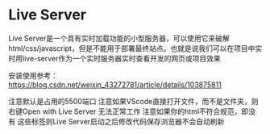 # Live Server
Live Server是一个具有实时加载功能的小型服务器，可以使用它来破解html/css/javascript，但是不能用于部署最终站点。也就是说我们可以在项目中实时用live-server作为一个实时服务器实时查看开发的网页或项目效果

安装使用参考：https://blog.csdn.net/weixin_43272781/article/details/103875811

注意默认是占用的5500端口
注意如果VScode直接打开文件，而不是文件夹，则右键Open with Live Server 无法正常工作
注意如果你的html不符合规范，即没有<html> <head> <body>这些标签则Live Server启动之后修改代码保存浏览器不会自动刷新